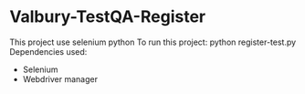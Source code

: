 # Valbury-TestQA-Register

This project use selenium python
To run this project: python register-test.py
<br />
Dependencies used:
- Selenium
- Webdriver manager
